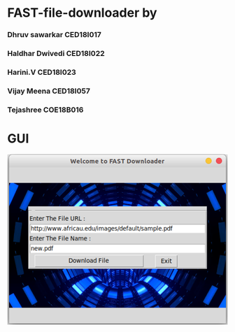 # FAST-file-downloader by
### Dhruv sawarkar CED18I017
### Haldhar Dwivedi CED18I022
### Harini.V CED18I023
### Vijay Meena CED18I057
### Tejashree COE18B016

# GUI 
![gui 1 ](gui.png)
